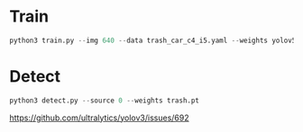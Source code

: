 # Train

```python
python3 train.py --img 640 --data trash_car_c4_i5.yaml --weights yolov5s.pt --batch-size 64
```



# Detect

```python
python3 detect.py --source 0 --weights trash.pt 
```

https://github.com/ultralytics/yolov3/issues/692